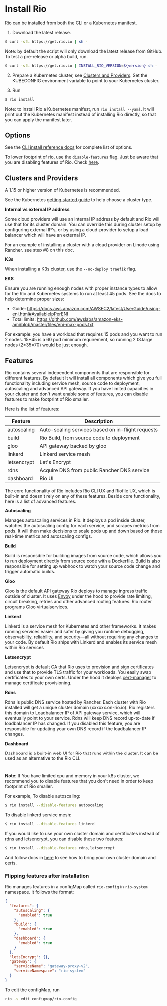 # Install Rio

Rio can be installed from both the CLI or a Kubernetes manifest.

1. Download the latest release. 

```bash
$ curl -sfL https://get.rio.io | sh - 
```

Note: by default the script will only download the latest release from GitHub. To test a pre-release or alpha build, run.

```bash
$ curl -sfL https://get.rio.io | INSTALL_RIO_VERSION=${version} sh - 
```

2. Prepare a Kubernetes cluster, see [Clusters and Providers](#clusters-and-providers). Set the KUBECONFIG environment variable to point to your Kubernetes cluster.

3. Run 

```bash
$ rio install
```

Note: to install Rio a Kubernetes manifest, run `rio install --yaml`. It will print out the Kubernetes manifest instead of 
installing Rio directly, so that you can apply the manifest later.

## Options

See the [CLI install reference docs](cli-reference.md#install) for complete list of options.

To lower footprint of rio, use the `disable-features` flag. Just be aware that you are disabling features of Rio. Check [here](#features).

## Clusters and Providers

A 1.15 or higher version of Kubernetes is recommended.

See the Kubernetes [getting started guide](https://kubernetes.io/docs/setup/) to help choose a cluster type.

**Internal vs external IP address**

Some cloud providers will use an internal IP address by default and Rio will use that for its cluster domain.
You can override this during cluster setup by configuring external IP's, or by using a cloud-provider to setup a load balancer which will have an external IP.

For an example of installing a cluster with a cloud provider on Linode using Rancher, see [step #8 on this doc](https://www.linode.com/docs/kubernetes/how-to-deploy-kubernetes-on-linode-with-rancher-2-x/#provision-a-cluster).

**K3s**

When installing a K3s cluster, use the `--no-deploy traefik` flag.

**EKS**

Ensure you are running enough nodes with proper instance types to allow for the Rio and Kubernetes systems to run at least 45 pods.
See the docs to help determine proper sizes:

* Guide: https://docs.aws.amazon.com/AWSEC2/latest/UserGuide/using-eni.html#AvailableIpPerENI
* Total limits: https://github.com/awslabs/amazon-eks-ami/blob/master/files/eni-max-pods.txt

For example: you have a workload that requires 15 pods and you want to run 2 nodes.
15+45 is a 60 pod minimum requirement, so running 2 t3.large nodes (2*35=70) would be just enough.

## Features

Rio contains several independent components that are responsible for different features. By default It will install all components which give you full functionality including service mesh, source code to deployment, autoscaling and advanced API gateway.
If you have limited capacities in your cluster and don't want enable some of features, you can disable features to make footprint of Rio smaller.

Here is the list of features:

| Feature     | Description                                       |
|-------------|---------------------------------------------------|
| autoscaling | Auto-scaling services based on in-flight requests |
| build       | Rio Build, from source code to deployment         |
| gloo        | API gateway backed by gloo                        |
| linkerd     | Linkerd service mesh                              |
| letsencrypt | Let's Encrypt                                     |
| rdns        | Acquire DNS from public Rancher DNS service       |
| dashboard   | Rio UI                                            |

The core functionality of Rio includes Rio CLI UX and Riofile UX, which is built-in and doesn't rely on any of these features. Beside core functionality, here is a list of advanced features.

**Autoscaling**

Manages autoscaling services in Rio. It deploys a pod inside cluster, watches the autoscaling config for each service, and scrapes metrics from pods. It will then make decisions to scale pods up and down based on those real-time metrics and autoscaling configs.

**Build**

Build is responsible for building images from source code, which allows you to run deployment directly from source code with a Dockerfile. Build is also responsible for setting up webhook to watch your source code change and trigger automatic builds.

**Gloo**

Gloo is the default API gateway Rio deploys to manage ingress traffic outside of cluster. It uses [Envoy](https://www.envoyproxy.io/) under the hood to provide rate limiting, circuit breaking, retries and other advanced routing features. Rio router programs Gloo virtualservices.

**Linkerd**

Linkerd is a service mesh for Kubernetes and other frameworks. It makes running services easier and safer by giving you runtime debugging, observability, reliability, and security—all without requiring any changes to your code. By default Rio ships with Linkerd and enables its service mesh within Rio services

**Letsencrypt**

Letsencrypt is default CA that Rio uses to provision and sign certificates and use that to provide TLS traffic for your workloads. You easily swap certificates to your own certs. Under the hood it deploys [cert-manager](https://github.com/rancher/cert-manager/tree/rdns-provider) to manage certificate provisioning.

**Rdns**

Rdns is public DNS service hosted by Rancher. Each cluster with Rio installed will get a unique cluster domain (xxxxxx.on-rio.io). Rio registers this domain to Loadbalancer IP of API gateway service, which will eventually point to your service. Rdns will keep DNS record up-to-date if loadbalancer IP has changed.
If you disabled this feature, you are responsible for updating your own DNS record if the loadbalancer IP changes.

**Dashboard**

Dashboard is a built-in web UI for Rio that runs within the cluster. It can be used as an alternative to the Rio CLI. 

#

**Note**: If You have limited cpu and memory in your k8s cluster, we recommend you to disable features that you don't need in order to keep footprint of Rio smaller.

For example, To disable autoscaling:

```bash
$ rio install --disable-features autoscaling 
```

To disable linkerd service mesh:

```bash
$ rio install --disable-features linkerd 
```

If you would like to use your own cluster domain and certificates instead of rdns and letsencrypt, you can disable these two features:

```bash
$ rio install --disable-features rdns,letsencrypt 
```

And follow docs in [here](./faq.md) to see how to bring your own cluster domain and certs.

### Flipping features after installation

Rio manages features in a configMap called `rio-config` in `rio-system` namespace. It follows the format: 

```json
{
  "features": {
    "autoscaling": {
      "enabled": true
    },
    "build": {
      "enabled": true
    },
    "dashboard": {
      "enabled": true
    }
  },
  "letsEncrypt": {},
  "gateway": {
    "serviceName": "gateway-proxy-v2",
    "serviceNamespace": "rio-system"
  }
}
```

To edit the configMap, run 

```bash
rio -s edit configmap/rio-config 
```